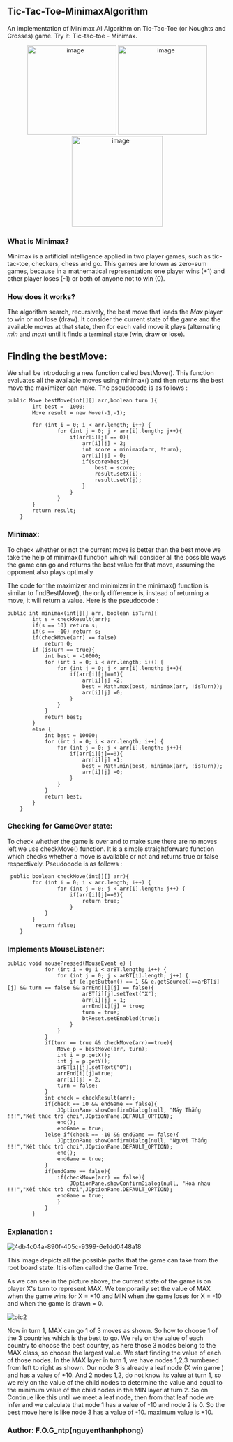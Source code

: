 ## Tic-Tac-Toe-MinimaxAlgorithm
 An implementation of Minimax AI Algorithm on Tic-Tac-Toe (or Noughts and Crosses) game. Try it: Tic-tac-toe - Minimax.
 <p align="center">
 <img width="204" alt="image" src="https://user-images.githubusercontent.com/99815527/196594672-b102fa7a-a4f7-400b-b5d6-dd10d55b406a.png">
  <img width="204" alt="image" src="https://user-images.githubusercontent.com/99815527/196591181-2435536b-7efc-443c-8655-c10c8efc4f2b.png">
  <img width="208" alt="image" src="https://user-images.githubusercontent.com/99815527/196594812-207e60f5-2d24-4cfe-a819-3bc3901ddf64.png">

 </p>
 
### What is Minimax?
Minimax is a artificial intelligence applied in two player games, such as tic-tac-toe, checkers, chess and go. This games are known as zero-sum games, because in a mathematical representation: one player wins (+1) and other player loses (-1) or both of anyone not to win (0).

### How does it works?
The algorithm search, recursively, the best move that leads the *Max* player to win or not lose (draw). It consider the current state of the game and the available moves at that state, then for each valid move it plays (alternating *min* and *max*) until it finds a terminal state (win, draw or lose).
## Finding the bestMove: 
We shall be introducing a new function called bestMove(). This function evaluates all the available moves using minimax() and then returns the best move the maximizer can make. The pseudocode is as follows : 
```
public Move bestMove(int[][] arr,boolean turn ){
        int best = -1000;
        Move result = new Move(-1,-1);
        
        for (int i = 0; i < arr.length; i++) {
                for (int j = 0; j < arr[i].length; j++){  
                    if(arr[i][j] == 0){
                        arr[i][j] = 2;
                        int score = minimax(arr, !turn);
                        arr[i][j] = 0;
                        if(score>best){
                            best = score;
                            result.setX(i);
                            result.setY(j);
                        }
                    }
                }
        }
        return result;
    }
```
### Minimax:
To check whether or not the current move is better than the best move we take the help of minimax() function which will consider all the possible ways the game can go and returns the best value for that move, assuming the opponent also plays optimally 

The code for the maximizer and minimizer in the minimax() function is similar to findBestMove(), the only difference is, instead of returning a move, it will return a value. Here is the pseudocode :  
```
public int minimax(int[][] arr, boolean isTurn){
        int s = checkResult(arr);
        if(s == 10) return s;
        if(s == -10) return s;
        if(checkMove(arr) == false)
            return 0;
        if (isTurn == true){
            int best = -10000;
            for (int i = 0; i < arr.length; i++) {
                for (int j = 0; j < arr[i].length; j++){
                    if(arr[i][j]==0){
                        arr[i][j] =2;
                        best = Math.max(best, minimax(arr, !isTurn));
                        arr[i][j] =0;
                    }
                }
            }
            return best;
        }
        else {
            int best = 10000;
            for (int i = 0; i < arr.length; i++) {
                for (int j = 0; j < arr[i].length; j++){
                    if(arr[i][j]==0){
                        arr[i][j] =1;
                        best = Math.min(best, minimax(arr, !isTurn));
                        arr[i][j] =0;
                    }
                }
            }
            return best;
        }
    }
```
### Checking for GameOver state:
To check whether the game is over and to make sure there are no moves left we use checkMove() function. It is a simple straightforward function which checks whether a move is available or not and returns true or false respectively. Pseudocode is as follows :
```
 public boolean checkMove(int[][] arr){
        for (int i = 0; i < arr.length; i++) {
                for (int j = 0; j < arr[i].length; j++) {
                    if(arr[i][j]==0){
                        return true;
                    }      
            }
        } 
         return false;
    }
```
### Implements MouseListener:
```
public void mousePressed(MouseEvent e) {
            for (int i = 0; i < arBT.length; i++) {
                for (int j = 0; j < arBT[i].length; j++) {
                    if (e.getButton() == 1 && e.getSource()==arBT[i][j] && turn == false && arrEnd[i][j] == false){
                        arBT[i][j].setText("X");
                        arr[i][j] = 1;
                        arrEnd[i][j] = true;
                        turn = true;
                        btReset.setEnabled(true);
                    }             
                } 
            }
            if(turn == true && checkMove(arr)==true){
                Move p = bestMove(arr, turn);
                int i = p.getX();
                int j = p.getY();
                arBT[i][j].setText("O");
                arrEnd[i][j]=true;
                arr[i][j] = 2;
                turn = false;
            }
            int check = checkResult(arr);
            if(check == 10 && endGame == false){
                JOptionPane.showConfirmDialog(null, "Máy Thắng !!!","Kết thúc trò chơi",JOptionPane.DEFAULT_OPTION);
                end();
                endGame = true;
            }else if(check == -10 && endGame == false){
                JOptionPane.showConfirmDialog(null, "Người Thắng !!!","Kết thúc trò chơi",JOptionPane.DEFAULT_OPTION);
                end();
                endGame = true;
            }
            if(endGame == false){
                if(checkMove(arr) == false){
                    JOptionPane.showConfirmDialog(null, "Hoà nhau !!!","Kết thúc trò chơi",JOptionPane.DEFAULT_OPTION);
                endGame = true;
                }
            }
        }
```
### Explanation :
![4db4c04a-890f-405c-9399-6e1dd0448a18](https://user-images.githubusercontent.com/99815527/196593617-888c0884-e14f-4f07-8e31-a165ec3bc003.png) 

This image depicts all the possible paths that the game can take from the root board state. It is often called the Game Tree. 

As we can see in the picture above, the current state of the game is on player X's turn to represent MAX. We temporarily set the value of MAX when the game wins for X = +10 and MIN when the game loses for X = -10 and when the game is drawn = 0.


![pic2](https://user-images.githubusercontent.com/99815527/196594390-b11157dc-f1b4-4ac0-bb4d-b8d68c41644e.png)


Now in turn 1, MAX can go 1 of 3 moves as shown. So how to choose 1 of the 3 countries which is the best to go. We rely on the value of each country to choose the best country, as here those 3 nodes belong to the MAX class, so choose the largest value. We start finding the value of each of those nodes. 
In the MAX layer in turn 1, we have nodes 1,2,3 numbered from left to right as shown. Our node 3 is already a leaf node (X win game ) and has a value of +10. And 2 nodes 1,2, do not know its value at turn 1, so we rely on the value of the child nodes to determine the value and equal to the minimum value of the child nodes in the MIN layer at turn 2. So on Continue like this until we meet a leaf node, then from that leaf node we infer and we calculate that node 1 has a value of -10 and node 2 is 0. So the best move here is like node 3 has a value of -10. maximum value is +10.

### Author: F.O.G_ntp(nguyenthanhphong)





